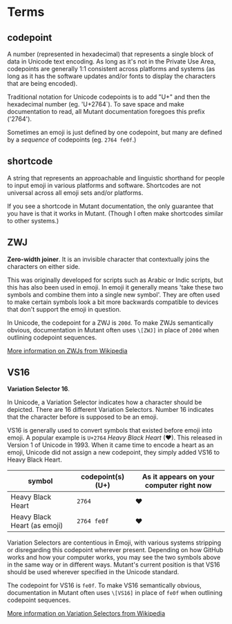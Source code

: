 # Terms

## codepoint
A number (represented in hexadecimal) that represents a single block of data in Unicode text encoding. As long as it's not in the Private Use Area, codepoints are generally 1:1 consistent across platforms and systems (as long as it has the software updates and/or fonts to display the characters that are being encoded).

Traditional notation for Unicode codepoints is to add "U+" and then the hexadecimal number (eg. 'U+2764`). To save space and make documentation to read, all Mutant documentation foregoes this prefix ('2764').

Sometimes an emoji is just defined by one codepoint, but many are defined by a *sequence* of codepoints (eg. `2764 fe0f`.)


## shortcode 
A string that represents an approachable and linguistic shorthand for people to input emoji in various platforms and software. Shortcodes are not universal across all emoji sets and/or platforms.

If you see a shortcode in Mutant documentation, the only guarantee that you have is that it works in Mutant. (Though I often make shortcodes similar to other systems.)


## ZWJ
**Zero-width joiner**. It is an invisible character that contextually joins the characters on either side.

This was originally developed for scripts such as Arabic or Indic scripts, but this has also been used in emoji. In emoji it generally means 'take these two symbols and combine them into a single new symbol'. They are often used to make certain symbols look a bit more backwards compatible to devices that don't support the emoji in question.

In Unicode, the codepoint for a ZWJ is `200d`. To make ZWJs semantically obvious, documentation in Mutant often uses `\[ZWJ]` in place of `200d` when outlining codepoint sequences.

[More information on ZWJs from Wikipedia](https://en.wikipedia.org/wiki/Zero-width_joiner)


## VS16
**Variation Selector 16**.

In Unicode, a Variation Selector indicates how a character should be depicted. There are 16 different Variation Selectors. Number 16 indicates that the character before is supposed to be an emoji.

VS16 is generally used to convert symbols that existed before emoji into emoji. A popular example is `U+2764` *Heavy Black Heart* (❤). This released in Version 1 of Unicode in 1993. When it came time to encode a heart as an emoji, Unicode did not assign a new codepoint, they simply added VS16 to Heavy Black Heart.

| symbol | codepoint(s) (U+) | As it appears on your computer right now |
| ---- | ---- | ---- |
| Heavy Black Heart | `2764` | ❤ |
| Heavy Black Heart (as emoji) | `2764 fe0f` | ❤ |

Variation Selectors are contentious in Emoji, with various systems stripping or disregarding this codepoint wherever present. Depending on how GitHub works and how your computer works, you may see the two symbols above in the same way or in different ways. Mutant's current position is that VS16 should be used wherever specified in the Unicode standard.

The codepoint for VS16 is `fe0f`. To make VS16 semantically obvious, documentation in Mutant often uses `\[VS16]` in place of `fe0f` when outlining codepoint sequences.

[More information on Variation Selectors from Wikipedia](https://en.wikipedia.org/wiki/Variation_Selectors_(Unicode_block))
